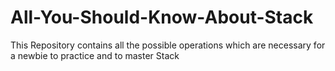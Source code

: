 # All-You-Should-Know-About-Stack
This Repository contains all the possible operations which are necessary for a newbie to practice and to master Stack 
